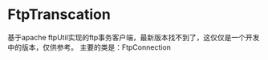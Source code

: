 FtpTranscation
==============

基于apache ftpUtil实现的ftp事务客户端，最新版本找不到了，这仅仅是一个开发中的版本，仅供参考。
主要的类是：FtpConnection

